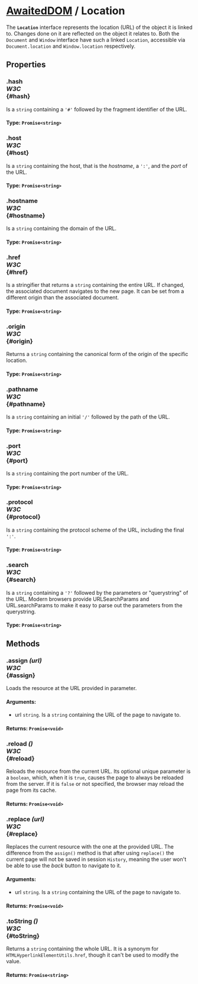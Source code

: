 # [AwaitedDOM](/docs/basic-client/awaited-dom) <span>/</span> Location

<div class='overview'>The <strong><code>Location</code></strong> interface represents the location (URL) of the object it is linked to. Changes done on it are reflected on the object it relates to. Both the <code>Document</code> and <code>Window</code> interface have such a linked <code>Location</code>, accessible via <code>Document.location</code> and <code>Window.location</code> respectively.</div>

## Properties

### .hash <div class="specs"><i>W3C</i></div> {#hash}

Is a `string` containing a <code>'#'</code> followed by the fragment identifier of the URL.

#### **Type**: `Promise<string>`

### .host <div class="specs"><i>W3C</i></div> {#host}

Is a `string` containing the host, that is the <em>hostname</em>, a <code>':'</code>, and the <em>port</em> of the URL.

#### **Type**: `Promise<string>`

### .hostname <div class="specs"><i>W3C</i></div> {#hostname}

Is a `string` containing the domain of the URL.

#### **Type**: `Promise<string>`

### .href <div class="specs"><i>W3C</i></div> {#href}

Is a stringifier that returns a `string` containing the entire URL. If changed, the associated document navigates to the new page. It can be set from a different origin than the associated document.

#### **Type**: `Promise<string>`

### .origin <div class="specs"><i>W3C</i></div> {#origin}

Returns a `string` containing the canonical form of the origin of the specific location.

#### **Type**: `Promise<string>`

### .pathname <div class="specs"><i>W3C</i></div> {#pathname}

Is a `string` containing an initial <code>'/'</code> followed by the path of the URL.

#### **Type**: `Promise<string>`

### .port <div class="specs"><i>W3C</i></div> {#port}

Is a `string` containing the port number of the URL.

#### **Type**: `Promise<string>`

### .protocol <div class="specs"><i>W3C</i></div> {#protocol}

Is a `string` containing the protocol scheme of the URL, including the final <code>':'</code>.

#### **Type**: `Promise<string>`

### .search <div class="specs"><i>W3C</i></div> {#search}

Is a `string` containing a <code>'?'</code> followed by the parameters or "querystring" of the URL. Modern browsers provide URLSearchParams and URL.searchParams to make it easy to parse out the parameters from the querystring.

#### **Type**: `Promise<string>`

## Methods

### .assign *(url)* <div class="specs"><i>W3C</i></div> {#assign}

Loads the resource at the URL provided in parameter.

#### **Arguments**:


 - url `string`. Is a `string` containing the URL of the page to navigate to.

#### **Returns**: `Promise<void>`

### .reload *()* <div class="specs"><i>W3C</i></div> {#reload}

Reloads the resource from the current URL. Its optional unique parameter is a `boolean`, which, when it is <code>true</code>, causes the page to always be reloaded from the server. If it is <code>false</code> or not specified, the browser may reload the page from its cache.

#### **Returns**: `Promise<void>`

### .replace *(url)* <div class="specs"><i>W3C</i></div> {#replace}

Replaces the current resource with the one at the provided URL. The difference from the <code>assign()</code> method is that after using <code>replace()</code> the current page will not be saved in session <code>History</code>, meaning the user won't be able to use the <em>back</em> button to navigate to it.

#### **Arguments**:


 - url `string`. Is a `string` containing the URL of the page to navigate to.

#### **Returns**: `Promise<void>`

### .toString *()* <div class="specs"><i>W3C</i></div> {#toString}

Returns a `string` containing the whole URL. It is a synonym for <code>HTMLHyperlinkElementUtils.href</code>, though it can't be used to modify the value.

#### **Returns**: `Promise<string>`
